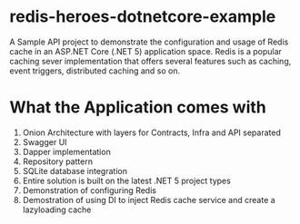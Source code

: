 # redis-heroes-dotnetcore-example
A Sample API project to demonstrate the configuration and usage of Redis cache in an ASP.NET Core (.NET 5) application space. Redis is a popular caching sever implementation that offers several features such as caching, event triggers, distributed caching and so on.

# What the Application comes with
1. Onion Architecture with layers for Contracts, Infra and API separated
2. Swagger UI
3. Dapper implementation
4. Repository pattern 
5. SQLite database integration
6. Entire solution is built on the latest .NET 5 project types
7. Demonstration of configuring Redis
8. Demostration of using DI to inject Redis cache service and create a lazyloading cache
